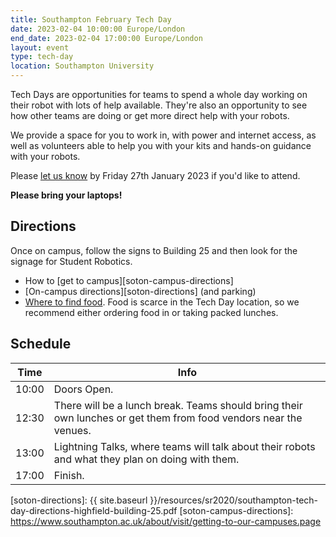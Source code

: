 ```yaml
---
title: Southampton February Tech Day
date: 2023-02-04 10:00:00 Europe/London
end_date: 2023-02-04 17:00:00 Europe/London
layout: event
type: tech-day
location: Southampton University
---
```


Tech Days are opportunities for teams to spend a whole day working on their
robot with lots of help available. They're also an opportunity to see how other
teams are doing or get more direct help with your robots.

We provide a space for you to work in, with power and internet access, as well
as volunteers able to help you with your kits and hands-on guidance with your
robots.

Please [let us know][tech-day-signup] by Friday 27th January 2023 if you'd like to attend.

**Please bring your laptops!**

## Directions

Once on campus, follow the signs to Building 25 and then look for the signage
for Student Robotics.

* How to [get to campus][soton-campus-directions]
* [On-campus directions][soton-directions] (and parking)
* [Where to find food][soton-food-map]. Food is scarce in the Tech Day location,
  so we recommend either ordering food in or taking packed lunches.

## Schedule

| Time  | Info |
|-------|------|
| 10:00 | Doors Open. |
| 12:30 | There will be a lunch break. Teams should bring their own lunches or get them from food vendors near the venues. |
| 13:00 | Lightning Talks, where teams will talk about their robots and what they plan on doing with them. |
| 17:00 | Finish. |

[tech-day-signup]: https://forms.gle/oJ9DK8imzek7fQQb6
[soton-food-map]: https://goo.gl/yYlfs5
[soton-directions]: {{ site.baseurl }}/resources/sr2020/southampton-tech-day-directions-highfield-building-25.pdf
[soton-campus-directions]: https://www.southampton.ac.uk/about/visit/getting-to-our-campuses.page
